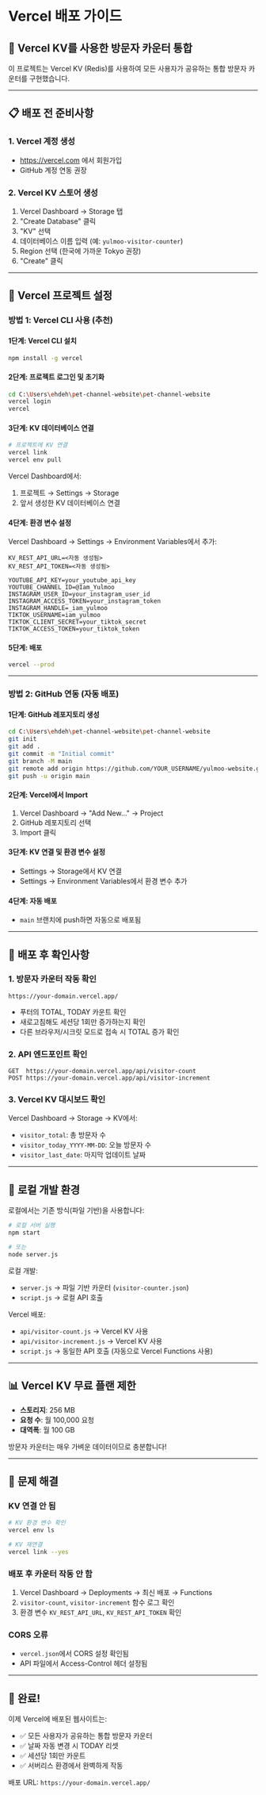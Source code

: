 # Vercel 배포 가이드

## 🚀 Vercel KV를 사용한 방문자 카운터 통합

이 프로젝트는 Vercel KV (Redis)를 사용하여 모든 사용자가 공유하는 통합 방문자 카운터를 구현했습니다.

---

## 📋 배포 전 준비사항

### 1. Vercel 계정 생성
- https://vercel.com 에서 회원가입
- GitHub 계정 연동 권장

### 2. Vercel KV 스토어 생성
1. Vercel Dashboard → Storage 탭
2. "Create Database" 클릭
3. "KV" 선택
4. 데이터베이스 이름 입력 (예: `yulmoo-visitor-counter`)
5. Region 선택 (한국에 가까운 Tokyo 권장)
6. "Create" 클릭

---

## 🔧 Vercel 프로젝트 설정

### 방법 1: Vercel CLI 사용 (추천)

#### 1단계: Vercel CLI 설치
```bash
npm install -g vercel
```

#### 2단계: 프로젝트 로그인 및 초기화
```bash
cd C:\Users\ehdeh\pet-channel-website\pet-channel-website
vercel login
vercel
```

#### 3단계: KV 데이터베이스 연결
```bash
# 프로젝트에 KV 연결
vercel link
vercel env pull
```

Vercel Dashboard에서:
1. 프로젝트 → Settings → Storage
2. 앞서 생성한 KV 데이터베이스 연결

#### 4단계: 환경 변수 설정
Vercel Dashboard → Settings → Environment Variables에서 추가:

```
KV_REST_API_URL=<자동 생성됨>
KV_REST_API_TOKEN=<자동 생성됨>

YOUTUBE_API_KEY=your_youtube_api_key
YOUTUBE_CHANNEL_ID=@Iam_Yulmoo
INSTAGRAM_USER_ID=your_instagram_user_id
INSTAGRAM_ACCESS_TOKEN=your_instagram_token
INSTAGRAM_HANDLE=_iam_yulmoo
TIKTOK_USERNAME=iam_yulmoo
TIKTOK_CLIENT_SECRET=your_tiktok_secret
TIKTOK_ACCESS_TOKEN=your_tiktok_token
```

#### 5단계: 배포
```bash
vercel --prod
```

---

### 방법 2: GitHub 연동 (자동 배포)

#### 1단계: GitHub 레포지토리 생성
```bash
cd C:\Users\ehdeh\pet-channel-website\pet-channel-website
git init
git add .
git commit -m "Initial commit"
git branch -M main
git remote add origin https://github.com/YOUR_USERNAME/yulmoo-website.git
git push -u origin main
```

#### 2단계: Vercel에서 Import
1. Vercel Dashboard → "Add New..." → Project
2. GitHub 레포지토리 선택
3. Import 클릭

#### 3단계: KV 연결 및 환경 변수 설정
- Settings → Storage에서 KV 연결
- Settings → Environment Variables에서 환경 변수 추가

#### 4단계: 자동 배포
- `main` 브랜치에 push하면 자동으로 배포됨

---

## 🎯 배포 후 확인사항

### 1. 방문자 카운터 작동 확인
```
https://your-domain.vercel.app/
```
- 푸터의 TOTAL, TODAY 카운트 확인
- 새로고침해도 세션당 1회만 증가하는지 확인
- 다른 브라우저/시크릿 모드로 접속 시 TOTAL 증가 확인

### 2. API 엔드포인트 확인
```
GET  https://your-domain.vercel.app/api/visitor-count
POST https://your-domain.vercel.app/api/visitor-increment
```

### 3. Vercel KV 대시보드 확인
Vercel Dashboard → Storage → KV에서:
- `visitor_total`: 총 방문자 수
- `visitor_today_YYYY-MM-DD`: 오늘 방문자 수
- `visitor_last_date`: 마지막 업데이트 날짜

---

## 🔄 로컬 개발 환경

로컬에서는 기존 방식(파일 기반)을 사용합니다:

```bash
# 로컬 서버 실행
npm start

# 또는
node server.js
```

로컬 개발:
- `server.js` → 파일 기반 카운터 (`visitor-counter.json`)
- `script.js` → 로컬 API 호출

Vercel 배포:
- `api/visitor-count.js` → Vercel KV 사용
- `api/visitor-increment.js` → Vercel KV 사용
- `script.js` → 동일한 API 호출 (자동으로 Vercel Functions 사용)

---

## 📊 Vercel KV 무료 플랜 제한

- **스토리지**: 256 MB
- **요청 수**: 월 100,000 요청
- **대역폭**: 월 100 GB

방문자 카운터는 매우 가벼운 데이터이므로 충분합니다!

---

## 🐛 문제 해결

### KV 연결 안 됨
```bash
# KV 환경 변수 확인
vercel env ls

# KV 재연결
vercel link --yes
```

### 배포 후 카운터 작동 안 함
1. Vercel Dashboard → Deployments → 최신 배포 → Functions
2. `visitor-count`, `visitor-increment` 함수 로그 확인
3. 환경 변수 `KV_REST_API_URL`, `KV_REST_API_TOKEN` 확인

### CORS 오류
- `vercel.json`에서 CORS 설정 확인됨
- API 파일에서 Access-Control 헤더 설정됨

---

## 🎉 완료!

이제 Vercel에 배포된 웹사이트는:
- ✅ 모든 사용자가 공유하는 통합 방문자 카운터
- ✅ 날짜 자동 변경 시 TODAY 리셋
- ✅ 세션당 1회만 카운트
- ✅ 서버리스 환경에서 완벽하게 작동

배포 URL: `https://your-domain.vercel.app/`



